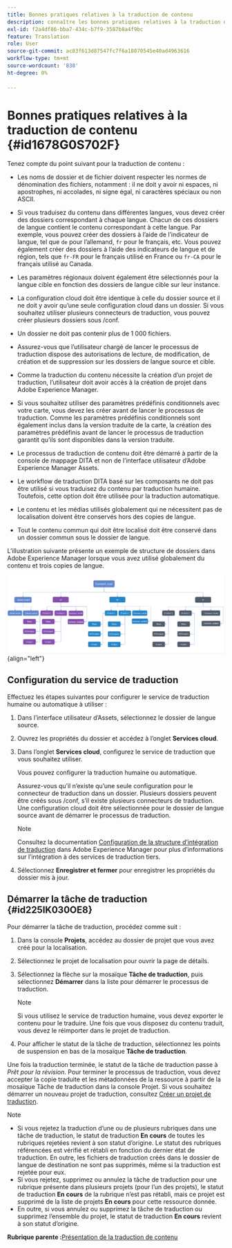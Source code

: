 ```yaml
---
title: Bonnes pratiques relatives à la traduction de contenu
description: connaître les bonnes pratiques relatives à la traduction de contenu dans AEM Guides ; Découvrez comment configurer le service de traduction, créer un projet de traduction et démarrer la tâche de traduction.
exl-id: f2a4df86-bba7-434c-b7f9-3587b8a4f9bc
feature: Translation
role: User
source-git-commit: ac83f613d87547fc7f6a18070545e40ad4963616
workflow-type: tm+mt
source-wordcount: '838'
ht-degree: 0%

---
```


# Bonnes pratiques relatives à la traduction de contenu {#id1678G0S702F}

Tenez compte du point suivant pour la traduction de contenu :

- Les noms de dossier et de fichier doivent respecter les normes de dénomination des fichiers, notamment : il ne doit y avoir ni espaces, ni apostrophes, ni accolades, ni signe égal, ni caractères spéciaux ou non ASCII.

- Si vous traduisez du contenu dans différentes langues, vous devez créer des dossiers correspondant à chaque langue. Chacun de ces dossiers de langue contient le contenu correspondant à cette langue. Par exemple, vous pouvez créer des dossiers à l’aide de l’indicateur de langue, tel que `de` pour l’allemand, `fr` pour le français, etc. Vous pouvez également créer des dossiers à l’aide des indicateurs de langue et de région, tels que `fr-FR` pour le français utilisé en France ou `fr-CA` pour le français utilisé au Canada.
- Les paramètres régionaux doivent également être sélectionnés pour la langue cible en fonction des dossiers de langue cible sur leur instance.
- La configuration cloud doit être identique à celle du dossier source et il ne doit y avoir qu’une seule configuration cloud dans un dossier. Si vous souhaitez utiliser plusieurs connecteurs de traduction, vous pouvez créer plusieurs dossiers sous /conf.
- Un dossier ne doit pas contenir plus de 1 000 fichiers.
- Assurez-vous que l’utilisateur chargé de lancer le processus de traduction dispose des autorisations de lecture, de modification, de création et de suppression sur les dossiers de langue source et cible.
- Comme la traduction du contenu nécessite la création d’un projet de traduction, l’utilisateur doit avoir accès à la création de projet dans Adobe Experience Manager.
- Si vous souhaitez utiliser des paramètres prédéfinis conditionnels avec votre carte, vous devez les créer avant de lancer le processus de traduction. Comme les paramètres prédéfinis conditionnels sont également inclus dans la version traduite de la carte, la création des paramètres prédéfinis avant de lancer le processus de traduction garantit qu’ils sont disponibles dans la version traduite.
- Le processus de traduction de contenu doit être démarré à partir de la console de mappage DITA et non de l’interface utilisateur d’Adobe Experience Manager Assets.
- Le workflow de traduction DITA basé sur les composants ne doit pas être utilisé si vous traduisez du contenu par traduction humaine. Toutefois, cette option doit être utilisée pour la traduction automatique.
- Le contenu et les médias utilisés globalement qui ne nécessitent pas de localisation doivent être conservés hors des copies de langue.
- Tout le contenu commun qui doit être localisé doit être conservé dans un dossier commun sous le dossier de langue.

L’illustration suivante présente un exemple de structure de dossiers dans Adobe Experience Manager lorsque vous avez utilisé globalement du contenu et trois copies de langue.

![](images/aem-directory_structure.png){align="left"}

## Configuration du service de traduction

Effectuez les étapes suivantes pour configurer le service de traduction humaine ou automatique à utiliser :

1. Dans l’interface utilisateur d’Assets, sélectionnez le dossier de langue source.

1. Ouvrez les propriétés du dossier et accédez à l’onglet **Services cloud**.

1. Dans l’onglet **Services cloud**, configurez le service de traduction que vous souhaitez utiliser.

   Vous pouvez configurer la traduction humaine ou automatique.

   Assurez-vous qu’il n’existe qu’une seule configuration pour le connecteur de traduction dans un dossier. Plusieurs dossiers peuvent être créés sous /conf, s’il existe plusieurs connecteurs de traduction. Une configuration cloud doit être sélectionnée pour le dossier de langue source avant de démarrer le processus de traduction.

   >[!NOTE]
   >
   > Consultez la documentation [Configuration de la structure d’intégration de traduction](https://experienceleague.adobe.com/docs/experience-manager-cloud-service/sites/administering/reusing-content/translation/integration-framework.html?lang=en) dans Adobe Experience Manager pour plus d’informations sur l’intégration à des services de traduction tiers.

1. Sélectionnez **Enregistrer et fermer** pour enregistrer les propriétés du dossier mis à jour.


## Démarrer la tâche de traduction {#id225IK030OE8}

Pour démarrer la tâche de traduction, procédez comme suit :

1. Dans la console **Projets**, accédez au dossier de projet que vous avez créé pour la localisation.

1. Sélectionnez le projet de localisation pour ouvrir la page de détails.

1. Sélectionnez la flèche sur la mosaïque **Tâche de traduction**, puis sélectionnez **Démarrer** dans la liste pour démarrer le processus de traduction.

   >[!NOTE]
   >
   > Si vous utilisez le service de traduction humaine, vous devez exporter le contenu pour le traduire. Une fois que vous disposez du contenu traduit, vous devez le réimporter dans le projet de traduction.

1. Pour afficher le statut de la tâche de traduction, sélectionnez les points de suspension en bas de la mosaïque **Tâche de traduction**.


Une fois la traduction terminée, le statut de la tâche de traduction passe à *Prêt pour la révision*. Pour terminer le processus de traduction, vous devez accepter la copie traduite et les métadonnées de la ressource à partir de la mosaïque Tâche de traduction dans la console Projet. Si vous souhaitez démarrer un nouveau projet de traduction, consultez [Créer un projet de traduction](translate-documents-web-editor.md#create-a-translation-project).

>[!NOTE]
>
>- Si vous rejetez la traduction d’une ou de plusieurs rubriques dans une tâche de traduction, le statut de traduction **En cours** de toutes les rubriques rejetées revient à son statut d’origine. Le statut des rubriques référencées est vérifié et rétabli en fonction du dernier état de traduction. En outre, les fichiers de traduction créés dans le dossier de langue de destination ne sont pas supprimés, même si la traduction est rejetée pour eux.
>- Si vous rejetez, supprimez ou annulez la tâche de traduction pour une rubrique présente dans plusieurs projets (pour l’un des projets), le statut de traduction **En cours** de la rubrique n’est pas rétabli, mais ce projet est supprimé de la liste de projets **En cours** pour cette ressource donnée.
>- En outre, si vous annulez ou supprimez la tâche de traduction ou supprimez l’ensemble du projet, le statut de traduction **En cours** revient à son statut d’origine.

**Rubrique parente :**&#x200B;[ Présentation de la traduction de contenu](translation.md)
